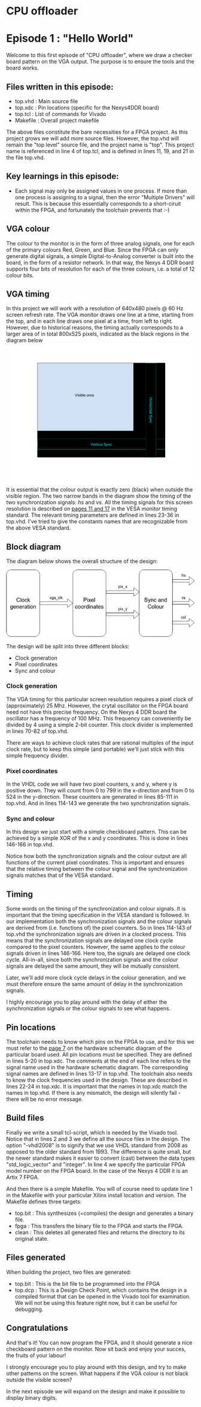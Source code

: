 # CPU offloader
# Episode 1 : "Hello World"

Welcome to this first episode of "CPU offloader", where we draw a checker board
pattern on the VGA output. The purpose is to ensure the tools and the board
works.

## Files written in this episode:
* top.vhd  : Main source file
* top.xdc  : Pin locations (specific for the Nexys4DDR board)
* top.tcl  : List of commands for Vivado
* Makefile : Overall project makefile

The above files constitute the bare necessities for a FPGA project. As this project
grows we will add more source files. However, the top.vhd will remain the "top level"
source file, and the project name is "top". This project name is referenced in
line 4 of top.tcl, and is defined in lines 11, 19, and 21 in the file top.vhd.

## Key learnings in this episode:
* Each signal may only be assigned values in one process. If more than one process
is assigning to a signal, then the error "Multiple Drivers" will result. This is
because this essentially corresponds to a short-ciruit within the FPGA, and
fortunately the toolchain prevents that :-)

## VGA colour
The colour to the monitor is in the form of three analog signals, one for each
of the primary colours Red, Green, and Blue. Since the FPGA can only generate
digital signals, a simple Digital-to-Analog converter is built into the board,
in the form of a resistor network. In that way, the Nexys 4 DDR board supports
four bits of resolution for each of the three colours, i.e. a total of 12
colour bits.

## VGA timing
In this project we will work with a resolution of 640x480 pixels @ 60 Hz screen
refresh rate.  The VGA monitor draws one line at a time, starting from the top,
and in each line draws one pixel at a time, from left to right.  However, due
to historical reasons, the timing actually corresponds to a larger area of in
total 800x525 pixels, indicated as the black regions in the diagram below
![VGA timing](VGA_timing.png "VGA timing")
It is essential that the colour output is exactly zero (black) when outside the
visible region.  The two narrow bands in the diagram show the timing of the
two synchronization signals: *hs* and *vs*.  All the timing signals for this
screen resolution is described on
[pages 11 and 17](http://caxapa.ru/thumbs/361638/DMTv1r11.pdf)
in the VESA monitor timing standard.
The relevant timing parameters are defined in lines 23-36 in top.vhd. I've tried
to give the constants names that are recognizable from the above VESA standard.

## Block diagram
The diagram below shows the overall structure of the design:

![Block diagram](Block_diagram.png "Block diagram")

The design will be split into three different blocks:
* Clock generation
* Pixel coordinates
* Sync and colour

### Clock generation
The VGA timing for this particular screen resolution requires a pixel clock of
(approximately) 25 Mhz. However, the crytal oscillator on the FPGA board need
not have this precise frequency. On the Nexys 4 DDR board the oscillator has a
frequency of 100 MHz. This frequency can conveniently be divided by 4 using a
simple 2-bit counter.  This clock divider is implemented in lines 70-82 of
top.vhd.

There are ways to achieve clock rates that are rational multiples of the input clock
rate, but to keep this simple (and portable) we'll just stick with this
simple frequency divider.

### Pixel coordinates
In the VHDL code we will have two pixel counters, x and y, where y is positive
down. They will count from 0 to 799 in the x-direction and from 0 to 524 in the
y-direction. These counters are generated in lines 85-111 in top.vhd. And in
lines 114-143 we generate the two synchronization signals.

### Sync and colour
In this design we just start with a simple checkboard pattern. This can be achieved
by a simple XOR of the x and y coordinates. This is done in lines 146-166 in top.vhd.

Notice how both the synchronization signals and the colour output are all functions
of the current pixel coordinates. This is important and ensures that the relative
timing between the colour signal and the synchronization signals matches that of
the VESA standard.

## Timing
Some words on the timing of the synchronization and colour signals. It is
important that the timing specification in the VESA standard is followed. In
our implementation both the synchronization signals and the colour signals are
derived from (i.e. functions of) the pixel counters. So in lines 114-143 of
top.vhd the synchronization signals are driven in a clocked process. This means
that the synchronization signals are delayed one clock cycle compared to the
pixel counters. However, the same applies to the colour signals driven in lines
146-166. Here too, the signals are delayed one clock cycle.
All-in-all, since both the synchronization signals and the colour signals are
delayed the same amount, they will be mutually consistent.

Later, we'll add more clock cycle delays in the colour generation, and we must
therefore ensure the same amount of delay in the synchronization signals.

I highly encourage you to play around with the delay of either the
synchronization signals or the colour signals to see what happens.

## Pin locations
The toolchain needs to know which pins on the FPGA to use, and for this we must refer to the
[page 7](https://reference.digilentinc.com/_media/reference/programmable-logic/nexys-4-ddr/nexys-4-ddr_sch.pdf)
on the hardware schematic diagram of the particular board used.
All pin locations must be specified. They are defined in lines 5-20 in top.xdc. The comments
at the end of each line refers to the signal name used in the hardware schematic diagram.
The corresponding signal names are defined in lines 13-17 in top.vhd.
The toolchain also needs to know the clock frequencies used in the design.
These are described in lines 22-24 in top.xdc.
It is important that the names in top.xdc match the names in top.vhd. If there
is any mismatch, the design will silently fail - there will be no error
message.

## Build files
Finally we write a small tcl-script, which is needed by the Vivado tool. Notice
that in lines 2 and 3 we define all the source files in the design. The option
"-vhdl2008" is to signify that we use VHDL standard from 2008 as opposed to the
older standard from 1993. The difference is quite small, but the newer standard
makes it easier to convert (cast) between the data types "std\_logic\_vector"
and "integer".  In line 4 we specify the particular FPGA model number on the
FPGA board. In the case of the Nexys 4 DDR it is an Artix 7 FPGA.

And then there is a simple Makefile. You will of course need to update line 1
in the Makefile with your particular Xilinx install location and version. The
Makefile defines three targets:
* top.bit  : This synthesizes (=compiles) the design and generates a binary file.
* fpga     : This transfers the binary file to the FPGA and starts the FPGA.
* clean    : This deletes all generated files and returns the directory to its
             original state.

## Files generated
When building the project, two files are generated:
* top.bit : This is the bit file to be programmed into the FPGA
* top.dcp : This is a Design Check Point, which contains the design in a
  compiled format that can be opened in the Vivado tool for examination. We
  will not be using this feature right now, but it can be useful for debugging.

## Congratulations
And that's it! You can now program the FPGA, and it should generate a nice
checkboard pattern on the monitor. Now sit back and enjoy your succes, the
fruits of your labour!

I strongly encourage you to play around with this design, and try to make other
patterns on the screen.  What happens if the VGA colour is not black outside
the visible screen?

In the next episode we will expand on the design and make it possible to
display binary digits.

